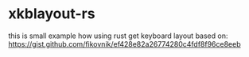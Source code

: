 # xkblayout-rs
this is small example how using rust get keyboard layout
based on: https://gist.github.com/fikovnik/ef428e82a26774280c4fdf8f96ce8eeb
